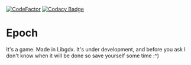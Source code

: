 [![CodeFactor](https://www.codefactor.io/repository/github/enderl2000/epoch/badge?style=flat-square)](https://www.codefactor.io/repository/github/enderl2000/epoch)
[![Codacy Badge](https://api.codacy.com/project/badge/Grade/091d7c8e5cb74f4d9eba73de181f9b13)](https://www.codacy.com/app/bluestackthingie/Epoch?utm_source=github.com&amp;utm_medium=referral&amp;utm_content=EnderL2000/Epoch&amp;utm_campaign=Badge_Grade)
# Epoch
It's a game. Made in Libgdx. It's under development, and before you ask I don't know when it will be done so save yourself some time :^)
